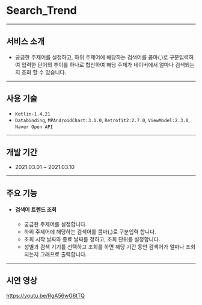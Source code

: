 # Search_Trend

---

## 서비스 소개

- 궁금한 주제어를 설정하고, 하위 주제어에 해당하는 검색어를 콤마(,)로 구분입력하여 입력한 단어의 추이를 하나로 합산하여 해당 주제가 네이버에서 얼마나 검색되는지 조회 할 수 있습니다.

---

## 사용 기술

- `Kotlin-1.4.21`
- `Databinding`, `MPAndroidChart:3.1.0`, `Retrofit2:2.7.0`, `ViewModel:2.3.0`, `Naver Open API `

---

## 개발 기간

- 2021.03.01 ~ 2021.03.10
---

## 주요 기능

 - #### 검색어 트렌드 조회

   - 궁금한 주제어를 설정합니다.
   - 하위 주제어에 해당하는 검색어를 콤마(,)로 구분입력 합니다.
   - 조회 시작 날짜와 종료 날짜를 정하고, 조회 단위를 설정합니다.
   - 성별과 검색 기기를 선택하고 조회를 하면 해당 기간 동안 검색어가 얼마나 조회되는지 그래프로 출력합니다.

---

## 시연 영상

https://youtu.be/RgA56wG6tTQ
